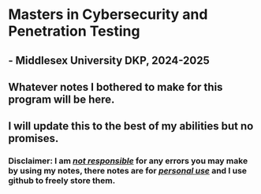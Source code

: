 # **Masters in Cybersecurity and Penetration Testing**
## **- Middlesex University DKP, 2024-2025**

## Whatever notes I bothered to make for this program will be here.
## I will update this to the best of my abilities but no promises.
### Disclaimer: I am <ins>***not responsible***</ins> for any errors you may make by using my notes, there notes are for <ins>***personal use***</ins> and I use github to freely store them.
